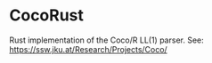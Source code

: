 # CocoRust
Rust implementation of the Coco/R LL(1) parser.  See: https://ssw.jku.at/Research/Projects/Coco/
